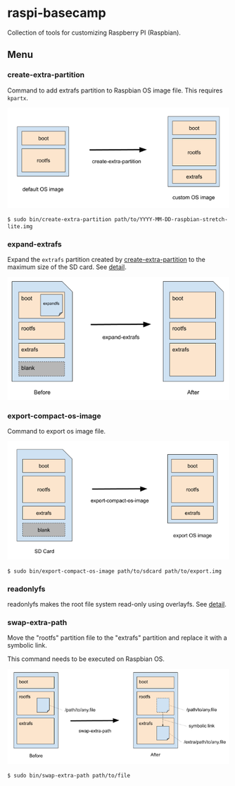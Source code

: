 # raspi-basecamp

Collection of tools for customizing Raspberry PI (Raspbian).


## Menu

### create-extra-partition

Command to add extrafs partition to Raspbian OS image file.
This requires `kpartx`.

![create-extra-partition](./docs/images/create-extra-partition.png)

```
$ sudo bin/create-extra-partition path/to/YYYY-MM-DD-raspbian-stretch-lite.img
```

### expand-extrafs

Expand the `extrafs` partition created by [create-extra-partition](../bin/create-extra-partition) to the maximum size of the SD card. See [detail](./expand-extrafs/README.md).

![expand-extrafs](./docs/images/expand-extrafs.png)

### export-compact-os-image

Command to export os image file.

![export-compact-os-image](./docs/images/export-compact-os-image.png)

```
$ sudo bin/export-compact-os-image path/to/sdcard path/to/export.img
```

### readonlyfs

readonlyfs makes the root file system read-only using overlayfs. See [detail](./readonlyfs/README.md).

### swap-extra-path

Move the "rootfs" partition file to the "extrafs" partition and replace it with a symbolic link.

This command needs to be executed on Raspbian OS.

![swap-extra-path](./docs/images/swap-extra-path.png)

```
$ sudo bin/swap-extra-path path/to/file
```
